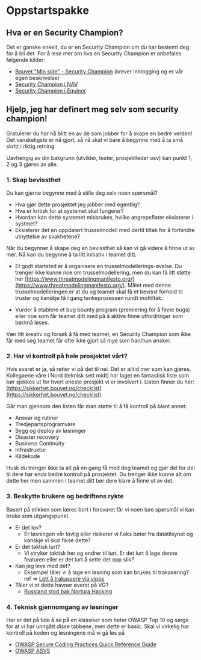 # Oppstartspakke

## Hva er en Security Champion?

Det er ganske enkelt, du er en Security Champion om du har bestemt deg for å bli det. For å lese mer om hva en Security Champion er anbefales følgende kilder:

- [Bouvet "Min side" - Security Champion](https://minside.bouvet.no/bouvet-alle/sikkerhet-i-dna-et-vart/security-champions) (krever innlogging og er vår egen beskrivelse)
- [Security Champion i NAV](https://sikkerhet.nav.no/docs/bli-security-champion/)
- [Security Champion i Equinor](https://equinor.github.io/appsec/security-champion/)

## Hjelp, jeg har definert meg selv som security champion!

Gratulerer du har nå blitt en av de som jobber for å skape en bedre verden! Det vanskeligste er nå gjort, så nå skal vi bare å begynne med å ta små skritt i riktig retning.

Uavhengig av din bakgrunn (utvikler, tester, prosjektleder osv) kan punkt 1, 2 og 3 gjøres av alle.

### 1. Skap bevissthet

Du kan gjerne begynne med å stille deg selv noen spørsmål?

- Hva gjør dette prosjektet jeg jobber med egentlig?
- Hva er kritisk for at systemet skal fungerer?
- Hvordan kan dette systemet misbrukes, hvilke angrepsflater eksisterer i systmet?
- Eksisterer det en oppdatert trusselmodell med dertil tiltak for å forhindre utnyttelse av svakhetene?

Når du begynner å skape deg en bevissthet så kan vi gå videre å finne ut av mer. Nå kan du begynne å ta litt initiativ i teamet ditt.

- Et godt startsted er å organisere en trusselmodellerings-øvelse. Du trenger ikke kunne noe om trusselmodellering, men du kan få litt støtte her [https://www.threatmodelingmanifesto.org/](https://www.threatmodelingmanifesto.org/). Målet med denne trusselmodelleringen er at du og teamet skal få et bevisst forhold til trusler og kanskje få i gang tankeprosessen rundt mottiltak.

- Vurder å etablere et bug bounty program (premiering for å finne bugs) eller noe som får teamet ditt med på å aktive finne utfordringer som bør/må løses.

Vær litt kreativ og forsøk å få med teamet, en Security Champion som ikke får med seg teamet får ofte ikke gjort så mye som han/hun ønsker.

### 2. Har vi kontroll på hele prosjektet vårt?

Hvis svaret er ja, så retter vi på det til nei. Det er alltid mer som kan gjøres. Kollegaene våre i Nord (teknisk sett midt) har laget en fantastisk liste som bør sjekkes ut for hvert eneste prosjekt vi er involvert i. Listen finner du her: [https://sikkerhet.bouvet.no/checklist](https://sikkerhet.bouvet.no/checklist)

Går man gjennom den listen får man støtte til å få kontroll på blant annet:

- Ansvar og rutiner
- Tredjepartsprogramvare
- Bygg og deploy av løsninger
- Disaster recovery
- Business Continuity
- Infrastruktur
- Kildekode

Husk du trenger ikke ta alt på en gang få med deg teamet og gjør del for del til dere har enda bedre kontroll på prosjektet. Du trenger ikke kunne alt om dette her men sammen i teamet ditt bør dere klare å finne ut av det.

### 3. Beskytte brukere og bedriftens rykte

Basert på etikken som læres bort i forsvaret får vi noen lure spørsmål vi kan bruke som utgangspunkt.

- Er det lov?
  - Er løsningen vår lovlig eller risikerer vi f.eks bøter fra datatilsynet og kanskje vi skal fikse dette?
- Er det taktisk lurt?
  - Vi stryker taktisk her og endrer til lurt. Er det lurt å lage denne featuren eller er det lurt å sette det opp slik?
- Kan jeg leve med det?
  - Eksempel tåler vi å lage en løsning som kan brukes til trakasering? ref => [Lett å trakassere via vipps](https://nrkbeta.no/2022/09/14/lett-a-trakassere-via-vipps/)
- Tåler vi at dette havner øverst på VG?
  - [Russland stod bak Nortura Hacking](https://www.digi.no/artikler/tv-2-russland-sto-bak-nortura-hacking-ifolge-selskapet/519712)
  

### 4. Teknisk gjennomgang av løsninger

Her er det på tide å se på en klassiker som heter OWASP Top 10 og sørge for at vi har unngått disse tabbene, men dette er basic. Skal vi virkelig har kontroll på koden og løsningene må vi gå løs på

- [OWASP Secure Coding Practices Quick Reference Guide](https://owasp.org/www-pdf-archive/OWASP_SCP_Quick_Reference_Guide_v2.pdf)
- [OWASP ASVS](https://cheatsheetseries.owasp.org/IndexASVS.html)
